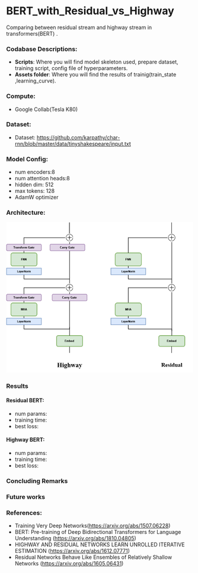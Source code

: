 # BERT_with_Residual_vs_Highway
Comparing between residual stream and highway stream in transformers(BERT) .

### Codabase Descriptions:
* **Scripts**: Where you will find model skeleton used, prepare dataset, training script, config file of hyperparameters.
* **Assets folder**: Where you will find the results of trainig(train_state ,learning_curve).

### Compute:
* Google Collab(Tesla K80)

### Dataset:
* Dataset: https://github.com/karpathy/char-rnn/blob/master/data/tinyshakespeare/input.txt

### Model Config:
* num encoders:8
* num attention heads:8
* hidden dim: 512
* max tokens: 128
* AdamW optimizer


### Architecture:


![alt text](https://github.com/mhmdsabry/BERT_with_Residual_vs_Highway/blob/main/model_architecture/BERT%20Residual_vs_Highway.drawio.png)

### Results
#### Residual BERT:
* num params:
* training time:
* best loss:

#### Highway BERT:
* num params:
* training time:
* best loss:

### Concluding Remarks

### Future works

### References:
* Training Very Deep Networks(https://arxiv.org/abs/1507.06228)
* BERT: Pre-training of Deep Bidirectional Transformers for Language Understanding (https://arxiv.org/abs/1810.04805)
* HIGHWAY AND RESIDUAL NETWORKS LEARN UNROLLED ITERATIVE ESTIMATION (https://arxiv.org/abs/1612.07771)
* Residual Networks Behave Like Ensembles of Relatively Shallow Networks (https://arxiv.org/abs/1605.06431)
